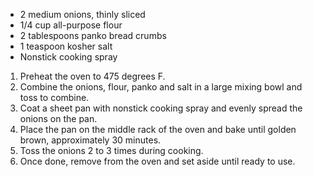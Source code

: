 * 2 medium onions, thinly sliced
* 1/4 cup all-purpose flour
* 2 tablespoons panko bread crumbs
* 1 teaspoon kosher salt
* Nonstick cooking spray

1. Preheat the oven to 475 degrees F.
2. Combine the onions, flour, panko and salt in a large mixing bowl and toss to combine. 
3. Coat a sheet pan with nonstick cooking spray and evenly spread the onions on the pan. 
4. Place the pan on the middle rack of the oven and bake until golden brown, approximately 30 minutes. 
5. Toss the onions 2 to 3 times during cooking. 
6. Once done, remove from the oven and set aside until ready to use. 